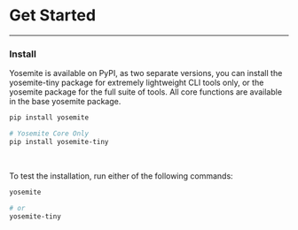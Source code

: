 
# Get Started

---

### Install

Yosemite is available on PyPI, as two separate versions, you can install the yosemite-tiny package for extremely lightweight CLI tools only, or the yosemite package for the full suite of tools. All core functions are available in the base yosemite package.

```bash
pip install yosemite

# Yosemite Core Only
pip install yosemite-tiny
```

<br>

To test the installation, run either of the following commands:

```bash
yosemite

# or
yosemite-tiny
```